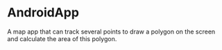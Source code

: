 # AndroidApp
A map app that can track several points to draw a polygon on the screen and calculate the area of this polygon.
